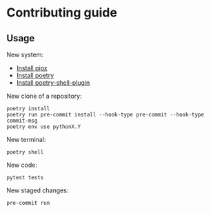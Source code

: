 # Contributing guide

## Usage

New system:

- [Install pipx](https://pipx.pypa.io/stable/installation/)
- [Install poetry](https://python-poetry.org/docs/#installing-with-pipx)
- [Install poetry-shell-plugin](https://github.com/python-poetry/poetry-plugin-shell)

New clone of a repository:

```
poetry install
poetry run pre-commit install --hook-type pre-commit --hook-type commit-msg
poetry env use pythonX.Y
```

New terminal:

```
poetry shell
```

New code:

```
pytest tests
```

New staged changes:

```
pre-commit run
```
